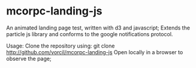 # mcorpc-landing-js
An animated landing page test, written with d3 and javascript;
Extends the particle js library and conforms to the google notifications protocol.

Usage:
Clone the repository using: git clone http://github.com/vorcil/mcorpc-landing-js
Open locally in a browser to observe the page;


